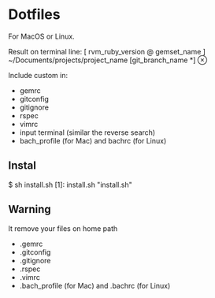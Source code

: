 Dotfiles
========

For MacOS or Linux.

Result on terminal line: [ rvm_ruby_version @ gemset_name ] ~/Documents/projects/project_name [git_branch_name *] ⊗ 

Include custom in:
  - gemrc
  - gitconfig
  - gitignore
  - rspec
  - vimrc
  - input terminal (similar the reverse search)
  - bach_profile (for Mac) and bachrc (for Linux)

Instal
------

$ sh install.sh
[1]: install.sh     "install.sh"

Warning
-------

It remove your files on home path
  - .gemrc
  - .gitconfig
  - .gitignore
  - .rspec
  - .vimrc
  - .bach_profile (for Mac) and .bachrc (for Linux)
